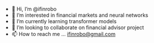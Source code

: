 - 👋 Hi, I’m @ifinrobo
- 👀 I’m interested in financial markets and neural networks
- 🌱 I’m currently learning transformer models
- 💞️ I’m looking to collaborate on financial advisor project
- 📫 How to reach me ... ifinrobo@gmail.com

<!---
ifinrobo/ifinrobo is a ✨ special ✨ repository because its `README.md` (this file) appears on your GitHub profile.
You can click the Preview link to take a look at your changes.
--->
